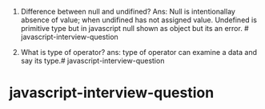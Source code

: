 1. Difference between null and undifined?
Ans: Null is intentionallay absence of value; when undifined has not assigned value. Undefined is primitive type but in javascript null shown as object but its an error. # javascript-interview-question

2. What is type of operator?
ans: type of operator can examine a data and say its type.# javascript-interview-question
# javascript-interview-question
